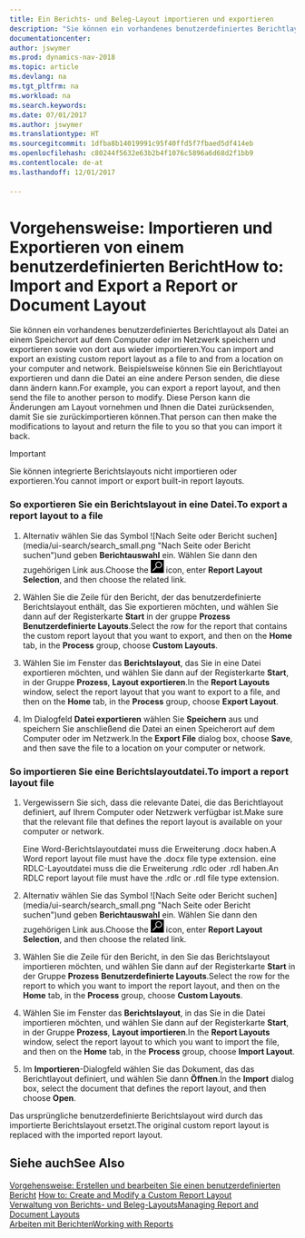 ```yaml
---
title: Ein Berichts- und Beleg-Layout importieren und exportieren
description: "Sie können ein vorhandenes benutzerdefiniertes Berichtlayout als Datei an einem Speicherort auf dem Computer oder im Netzwerk speichern und exportieren sowie von dort aus wieder importieren."
documentationcenter: 
author: jswymer
ms.prod: dynamics-nav-2018
ms.topic: article
ms.devlang: na
ms.tgt_pltfrm: na
ms.workload: na
ms.search.keywords: 
ms.date: 07/01/2017
ms.author: jswymer
ms.translationtype: HT
ms.sourcegitcommit: 1dfba8b14019991c95f40ffd5f7fbaed5df414eb
ms.openlocfilehash: c80244f5632e63b2b4f1076c5896a6d68d2f1bb9
ms.contentlocale: de-at
ms.lasthandoff: 12/01/2017

---
```

# <a name="how-to-import-and-export-a-report-or-document-layout"></a><span data-ttu-id="91bfc-103">Vorgehensweise: Importieren und Exportieren von einem benutzerdefinierten Bericht</span><span class="sxs-lookup"><span data-stu-id="91bfc-103">How to: Import and Export a Report or Document Layout</span></span>
<span data-ttu-id="91bfc-104">Sie können ein vorhandenes benutzerdefiniertes Berichtlayout als Datei an einem Speicherort auf dem Computer oder im Netzwerk speichern und exportieren sowie von dort aus wieder importieren.</span><span class="sxs-lookup"><span data-stu-id="91bfc-104">You can import and export an existing custom report layout as a file to and from a location on your computer and network.</span></span> <span data-ttu-id="91bfc-105">Beispielsweise können Sie ein Berichtlayout exportieren und dann die Datei an eine andere Person senden, die diese dann ändern kann.</span><span class="sxs-lookup"><span data-stu-id="91bfc-105">For example, you can export a report layout, and then send the file to another person to modify.</span></span> <span data-ttu-id="91bfc-106">Diese Person kann die Änderungen am Layout vornehmen und Ihnen die Datei zurücksenden, damit Sie sie zurückimportieren können.</span><span class="sxs-lookup"><span data-stu-id="91bfc-106">That person can then make the modifications to layout and return the file to you so that you can import it back.</span></span>  
  
> [!IMPORTANT]  
>  <span data-ttu-id="91bfc-107">Sie können integrierte Berichtslayouts nicht importieren oder exportieren.</span><span class="sxs-lookup"><span data-stu-id="91bfc-107">You cannot import or export built-in report layouts.</span></span>  
  
### <a name="to-export-a-report-layout-to-a-file"></a><span data-ttu-id="91bfc-108">So exportieren Sie ein Berichtslayout in eine Datei.</span><span class="sxs-lookup"><span data-stu-id="91bfc-108">To export a report layout to a file</span></span>  
  
1.  <span data-ttu-id="91bfc-109">Alternativ wählen Sie das Symbol ![Nach Seite oder Bericht suchen] (media/ui-search/search_small.png "Nach Seite oder Bericht suchen")und geben **Berichtauswahl** ein. Wählen Sie dann den zugehörigen Link aus.</span><span class="sxs-lookup"><span data-stu-id="91bfc-109">Choose the ![Search for Page or Report](media/ui-search/search_small.png "Search for Page or Report icon") icon, enter **Report Layout Selection**, and then choose the related link.</span></span>  
  
2.  <span data-ttu-id="91bfc-110">Wählen Sie die Zeile für den Bericht, der das benutzerdefinierte Berichtslayout enthält, das Sie exportieren möchten, und wählen Sie dann auf der Registerkarte **Start** in der gruppe **Prozess** **Benutzerdefinierte Layouts**.</span><span class="sxs-lookup"><span data-stu-id="91bfc-110">Select the row for the report that contains the custom report layout that you want to export, and then on the **Home** tab, in the **Process** group, choose **Custom Layouts**.</span></span>  
  
3.  <span data-ttu-id="91bfc-111">Wählen Sie im Fenster das **Berichtslayout**, das Sie in eine Datei exportieren möchten, und wählen Sie dann auf der Registerkarte **Start**, in der Gruppe **Prozess**, **Layout exportieren**.</span><span class="sxs-lookup"><span data-stu-id="91bfc-111">In the **Report Layouts** window, select the report layout that you want to export to a file, and then on the **Home** tab, in the **Process** group, choose **Export Layout**.</span></span>  
  
4.  <span data-ttu-id="91bfc-112">Im Dialogfeld **Datei exportieren** wählen Sie **Speichern** aus und speichern Sie anschließend die Datei an einen Speicherort auf dem Computer oder im Netzwerk.</span><span class="sxs-lookup"><span data-stu-id="91bfc-112">In the **Export File** dialog box, choose **Save**, and then save the file to a location on your computer or network.</span></span>  
  
### <a name="to-import-a-report-layout-file"></a><span data-ttu-id="91bfc-113">So importieren Sie eine Berichtslayoutdatei.</span><span class="sxs-lookup"><span data-stu-id="91bfc-113">To import a report layout file</span></span>  
  
1.  <span data-ttu-id="91bfc-114">Vergewissern Sie sich, dass die relevante Datei, die das Berichtlayout definiert, auf Ihrem Computer oder Netzwerk verfügbar ist.</span><span class="sxs-lookup"><span data-stu-id="91bfc-114">Make sure that the relevant file that defines the report layout is available on your computer or network.</span></span>  
  
     <span data-ttu-id="91bfc-115">Eine Word-Berichtslayoutdatei muss die Erweiterung .docx haben.</span><span class="sxs-lookup"><span data-stu-id="91bfc-115">A Word report layout file must have the .docx file type extension.</span></span> <span data-ttu-id="91bfc-116">eine RDLC-Layoutdatei muss die die Erweiterung .rdlc oder .rdl haben.</span><span class="sxs-lookup"><span data-stu-id="91bfc-116">An RDLC report layout file must have the .rdlc or .rdl file type extension.</span></span>  
  
2.  <span data-ttu-id="91bfc-117">Alternativ wählen Sie das Symbol ![Nach Seite oder Bericht suchen] (media/ui-search/search_small.png "Nach Seite oder Bericht suchen")und geben **Berichtauswahl** ein. Wählen Sie dann den zugehörigen Link aus.</span><span class="sxs-lookup"><span data-stu-id="91bfc-117">Choose the ![Search for Page or Report](media/ui-search/search_small.png "Search for Page or Report icon") icon, enter **Report Layout Selection**, and then choose the related link.</span></span>  
  
3.  <span data-ttu-id="91bfc-118">Wählen Sie die Zeile für den Bericht, in den Sie das Berichtslayout importieren möchten, und wählen Sie dann auf der Registerkarte **Start** in der Gruppe **Prozess** **Benutzerdefinierte Layouts**.</span><span class="sxs-lookup"><span data-stu-id="91bfc-118">Select the row for the report to which you want to import the report layout, and then on the **Home** tab, in the **Process** group, choose **Custom Layouts**.</span></span>  
  
4.  <span data-ttu-id="91bfc-119">Wählen Sie im Fenster das **Berichtslayout**, in das Sie in die Datei importieren möchten, und wählen Sie dann auf der Registerkarte **Start**, in der Gruppe **Prozess**, **Layout importieren**.</span><span class="sxs-lookup"><span data-stu-id="91bfc-119">In the **Report Layouts** window, select the report layout to which you want to import the file, and then on the **Home** tab, in the **Process** group, choose **Import Layout**.</span></span>  
  
5.  <span data-ttu-id="91bfc-120">Im **Importieren**-Dialogfeld wählen Sie das Dokument, das das Berichtlayout definiert, und wählen Sie dann **Öffnen**.</span><span class="sxs-lookup"><span data-stu-id="91bfc-120">In the **Import** dialog box, select the document that defines the report layout, and then choose **Open**.</span></span>  
  
 <span data-ttu-id="91bfc-121">Das ursprüngliche benutzerdefinierte Berichtslayout wird durch das importierte Berichtslayout ersetzt.</span><span class="sxs-lookup"><span data-stu-id="91bfc-121">The original custom report layout is replaced with the imported report layout.</span></span>  
  
## <a name="see-also"></a><span data-ttu-id="91bfc-122">Siehe auch</span><span class="sxs-lookup"><span data-stu-id="91bfc-122">See Also</span></span>  
 <span data-ttu-id="91bfc-123">[Vorgehensweise: Erstellen und bearbeiten Sie einen benutzerdefinierten Bericht](ui-how-create-custom-report-layout.md) </span><span class="sxs-lookup"><span data-stu-id="91bfc-123">[How to: Create and Modify a Custom Report Layout](ui-how-create-custom-report-layout.md) </span></span>  
 [<span data-ttu-id="91bfc-124">Verwaltung von Berichts- und Beleg-Layouts</span><span class="sxs-lookup"><span data-stu-id="91bfc-124">Managing Report and Document Layouts</span></span>](ui-manage-report-layouts.md)  
 [<span data-ttu-id="91bfc-125">Arbeiten mit Berichten</span><span class="sxs-lookup"><span data-stu-id="91bfc-125">Working with Reports</span></span>](ui-work-report.md)    
